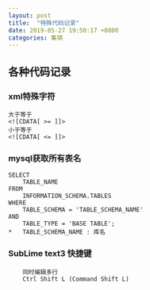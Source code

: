 ```yaml
---
layout: post
title:  "特殊代码记录"
date: 2019-05-27 19:50:17 +0800
categories: 集锦
---
```

## 各种代码记录

### xml特殊字符

````
大于等于
<![CDATA[ >= ]]>
小于等于
<![CDATA[ <= ]]>
````

### mysql获取所有表名

````
SELECT
	TABLE_NAME
FROM
	INFORMATION_SCHEMA.TABLES
WHERE
	TABLE_SCHEMA = 'TABLE_SCHEMA_NAME'
AND 
	TABLE_TYPE = 'BASE TABLE';
*	TABLE_SCHEMA_NAME : 库名         
````

### SubLime text3 快捷键

````
	同时编辑多行
	Ctrl Shift L (Command Shift L) 
````
